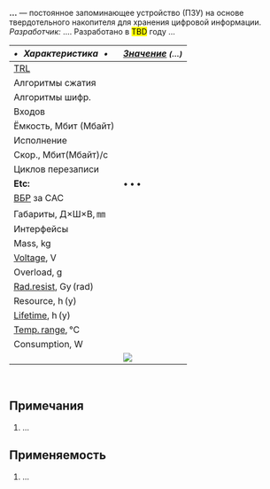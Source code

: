 **…** — постоянное запоминающее устройство (ПЗУ) на основе твердотельного накопителя для хранения цифровой информации.  
*Разработчик:* …. Разработано в <mark>TBD</mark> году …

<small>

|*•    Характеристика    •*|*[Значение](si.md) <small>(…)</small>*|
|:--|:--|
|[TRL](trl.md)| |
|Алгоритмы сжатия| |
|Алгоритмы шифр.| |
|Входов| |
|Ёмкость, Мбит (Мбайт)| |
|Исполнение| |
|Скор., Мбит(Мбайт)/с| |
|Циклов перезаписи| |
|**Etc:**|• • •|
|[ВБР](qa.md) за САС| |
|Габариты, Д×Ш×В, ㎜| |
|Интерфейсы| |
|Mass, kg| |
|[Voltage](voltage.md), V| |
|Overload, g| |
|[Rad.resist](ion_rad.md), Gy (rad)| |
|Resource, h (y)| |
|[Lifetime](lifetime.md), h (y)| |
|[Temp. range](tcs.md), ℃| |
|Consumption, W| |
| |[![](f/ds//_pic1_thumb.jpg)](f/ds//_pic1.jpg)|

</small>



<p style="page-break-after:always"> </p>

## Примечания
   1. …



## Применяемость
   1. …
